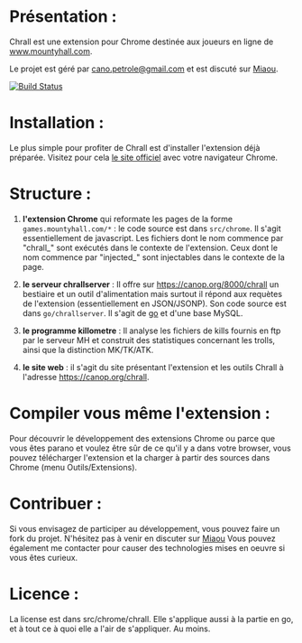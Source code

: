 Présentation :
==============

Chrall est une extension pour Chrome destinée aux joueurs en ligne de www.mountyhall.com.

Le projet est géré par cano.petrole@gmail.com et est discuté sur [Miaou](https://dystroy.org/miaou/167?Chrall).

[![Build Status](https://travis-ci.org/Canop/Chrall.svg?branch=master)](https://travis-ci.org/Canop/Chrall)

Installation :
==============

Le plus simple pour profiter de Chrall est d'installer l'extension déjà préparée. Visitez pour cela [le site officiel](https://canop.org/chrall) avec votre navigateur Chrome.

Structure :
===========

1. **l'extension Chrome** qui reformate les pages de la forme `games.mountyhall.com/*` : le code source est dans `src/chrome`. Il s'agit essentiellement de javascript. Les fichiers dont le nom commence par "chrall_" sont exécutés dans le contexte de l'extension. Ceux dont le nom commence par "injected_" sont injectables dans le contexte de la page.

2. **le serveur chrallserver** : Il offre sur https://canop.org/8000/chrall un bestiaire et un outil d'alimentation mais surtout il répond aux requètes de l'extension (essentiellement en JSON/JSONP). Son code source est dans `go/chrallserver`. Il s'agit de [go](http://golang.org) et d'une base MySQL.

3. **le programme killometre** : Il analyse les fichiers de kills fournis en ftp par le serveur MH et construit des statistiques concernant les trolls, ainsi que la distinction MK/TK/ATK.

4. **le site web** : il s'agit du site présentant l'extension et les outils Chrall à l'adresse https://canop.org/chrall.

Compiler vous même l'extension :
================================

Pour découvrir le développement des extensions Chrome ou parce que vous êtes parano et voulez être sûr de ce qu'il y a dans votre browser, vous pouvez télécharger l'extension et la charger à partir des sources dans Chrome (menu Outils/Extensions).

Contribuer :
============

Si vous envisagez de participer au développement, vous pouvez faire un fork du projet. N'hésitez pas à venir en discuter sur  [Miaou](https://dystroy.org/miaou/167?Chrall) Vous pouvez également me contacter pour causer des technologies mises en oeuvre si vous êtes curieux.

Licence :
=========

La license est dans src/chrome/chrall. Elle s'applique aussi à la partie en go, et à tout ce à quoi elle a l'air de s'appliquer. Au moins.

